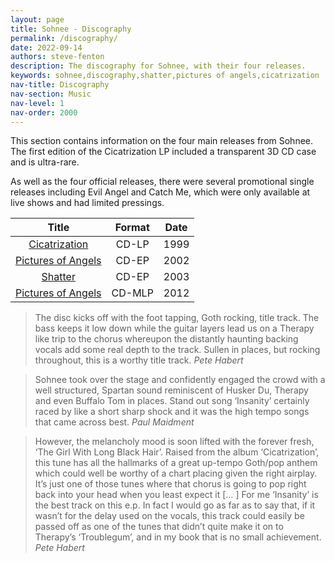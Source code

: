 ```yaml
---
layout: page
title: Sohnee - Discography
permalink: /discography/
date: 2022-09-14
authors: steve-fenton
description: The discography for Sohnee, with their four releases.
keywords: sohnee,discography,shatter,pictures of angels,cicatrization
nav-title: Discography
nav-section: Music
nav-level: 1
nav-order: 2000
---
```


This section contains information on the four main releases from Sohnee. The first edition of the Cicatrization LP included a transparent 3D CD case and is ultra-rare.

As well as the four official releases, there were several promotional single releases including Evil Angel and Catch Me, which were only available at live shows and had limited pressings.

|                          Title                          | Format | Date |
|:-------------------------------------------------------:|:------:|:----:|
|      [Cicatrization](/discography/cicatrization/)       | CD-LP  | 1999 |
| [Pictures of Angels](/discography/pictures-of-angels/)  | CD-EP  | 2002 |
|            [Shatter](/discography/shatter/)             | CD-EP  | 2003 |
| [Pictures of Angels](/discography/pictures-of-angels/)  | CD-MLP | 2012 |

> The disc kicks off with the foot tapping, Goth rocking, title track. The bass keeps it low down while the guitar layers lead us on a Therapy like trip to the chorus whereupon the distantly haunting backing vocals add some real depth to the track. Sullen in places, but rocking throughout, this is a worthy title track. <cite>Pete Habert</cite>

> Sohnee took over the stage and confidently engaged the crowd with a well structured, Spartan sound reminiscent of Husker Du, Therapy and even Buffalo Tom in places. Stand out song ‘Insanity’ certainly raced by like a short sharp shock and it was the high tempo songs that came across best. <cite>Paul Maidment</cite>

> However, the melancholy mood is soon lifted with the forever fresh, ‘The Girl With Long Black Hair’. Raised from the album ‘Cicatrization’, this tune has all the hallmarks of a great up-tempo Goth/pop anthem which could well be worthy of a chart placing given the right airplay. It’s just one of those tunes where that chorus is going to pop right back into your head when you least expect it [… ] For me ‘Insanity’ is the best track on this e.p. In fact I would go as far as to say that, if it wasn’t for the delay used on the vocals, this track could easily be passed off as one of the tunes that didn’t quite make it on to Therapy’s ‘Troublegum’, and in my book that is no small achievement. <cite>Pete Habert</cite>
